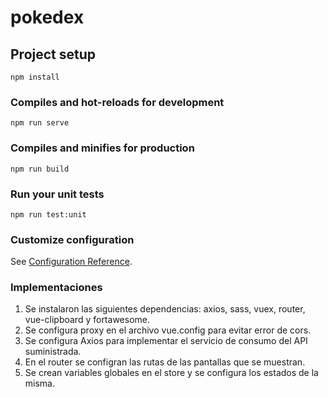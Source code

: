 # pokedex

## Project setup
```
npm install
```

### Compiles and hot-reloads for development
```
npm run serve
```

### Compiles and minifies for production
```
npm run build
```

### Run your unit tests
```
npm run test:unit
```

### Customize configuration
See [Configuration Reference](https://cli.vuejs.org/config/).

### Implementaciones
1. Se instalaron las siguientes dependencias: axios, sass, vuex, router, vue-clipboard y fortawesome.
2. Se configura proxy en el archivo vue.config para evitar error de cors.
3. Se configura Axios para implementar el servicio de consumo del API suministrada.
4. En el router se configran las rutas de las pantallas que se muestran.
5. Se crean variables globales en el store y se configura los estados de la misma.
